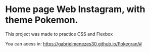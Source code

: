 # Home page Web Instagram, with theme Pokemon.

This project was made to practice CSS and Flexbox

You can acess in: https://gabrielmenezes30.github.io/Pokegran/#
